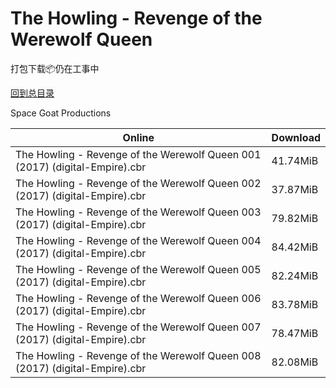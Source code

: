 # The Howling - Revenge of the Werewolf Queen

打包下载📦仍在工事中

[回到总目录](/Catalogs.md)

Space Goat Productions





Online | Download
--- | ---
The Howling - Revenge of the Werewolf Queen 001 (2017) (digital-Empire).cbr | 41.74MiB
The Howling - Revenge of the Werewolf Queen 002 (2017) (digital-Empire).cbr | 37.87MiB
The Howling - Revenge of the Werewolf Queen 003 (2017) (digital-Empire).cbr | 79.82MiB
The Howling - Revenge of the Werewolf Queen 004 (2017) (digital-Empire).cbr | 84.42MiB
The Howling - Revenge of the Werewolf Queen 005 (2017) (digital-Empire).cbr | 82.24MiB
The Howling - Revenge of the Werewolf Queen 006 (2017) (digital-Empire).cbr | 83.78MiB
The Howling - Revenge of the Werewolf Queen 007 (2017) (digital-Empire).cbr | 78.47MiB
The Howling - Revenge of the Werewolf Queen 008 (2017) (digital-Empire).cbr | 82.08MiB